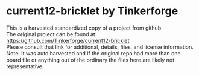
# current12-bricklet by Tinkerforge  
This is a harvested standardized copy of a project from github.  
The original project can be found at:  
https://github.com/Tinkerforge/current12-bricklet  
Please consult that link for additional, details, files, and license information.  
Note: It was auto harvested and if the original repo had more than one board file or anything out of the ordinary the files here are likely not representative.  
    